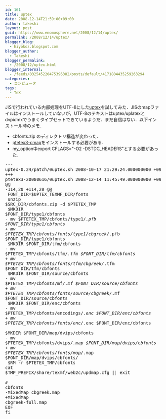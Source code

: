 ```yaml
---
id: 161
title: uptex
date: 2008-12-14T21:59:00+09:00
author: takeshi
layout: post
guid: https://www.enomosphere.net/2008/12/14/uptex/
permalink: /2008/12/14/uptex/
blogger_blog:
  - hiyokoz.blogspot.com
blogger_author:
  - Takeshi
blogger_permalink:
  - /2008/12/uptex.html
blogger_internal:
  - /feeds/832545220475396382/posts/default/4171884435259263294
categories:
  - コンピュータ
tags:
  - TeX
---
```

JISで行われている内部処理をUTF-8にした<a href="http://homepage3.nifty.com/ttk/comp/tex/uptex.html">uptex</a>を試してみた．JISのmapファイルはインストールしていないが，UTF-8のテキストはuptex/uplatexとdvpidmxでうまくタイプセットできているようだ．まだ自信はない．以下インストール時のメモ．<br /><ul><li>cbfonts.zip のディレクトリ構造が変わった．</li><li><a href="http://tutimura.ath.cx/~nob/tex/ptetex/ptetex-cmap/">ptetex3-cmap</a>をインストールする必要がある．</li><li>my_option中export CFLAGS="-O2 -DSTDC_HEADERS"とする必要があった．</li></ul><pre>--- uptex-0.24/patch/0uptex.sh    2008-10-17 21:29:24.000000000 +0900<br />+++ ptetex3-20080616/0uptex.sh    2008-12-14 11:45:49.000000000 +0900<br />@@ -114,20 +114,20 @@<br />  FONT_DIR=$UPTEX_TEXMF_DIR/fonts<br />  unzip $SRC_DIR/cbfonts.zip -d $PTETEX_TMP<br />  $MKDIR $FONT_DIR/type1/cbfonts<br />-  mv $PTETEX_TMP/cbfonts/type1/*.pfb $FONT_DIR/type1/cbfonts<br />+  mv $PTETEX_TMP/cbfonts/fonts/type1/cbgreek/*.pfb $FONT_DIR/type1/cbfonts<br />  $MKDIR $FONT_DIR/tfm/cbfonts<br />-  mv $PTETEX_TMP/cbfonts/tfm/*.tfm $FONT_DIR/tfm/cbfonts<br />+  mv $PTETEX_TMP/cbfonts/fonts/tfm/cbgreek/*.tfm $FONT_DIR/tfm/cbfonts<br />  $MKDIR $FONT_DIR/source/cbfonts<br />-  mv $PTETEX_TMP/cbfonts/mf/*.mf $FONT_DIR/source/cbfonts<br />+  mv $PTETEX_TMP/cbfonts/fonts/source/cbgreek/*.mf $FONT_DIR/source/cbfonts<br />  $MKDIR $FONT_DIR/enc/cbfonts<br />-  mv $PTETEX_TMP/cbfonts/encodings/*.enc $FONT_DIR/enc/cbfonts<br />+  mv $PTETEX_TMP/cbfonts/fonts/enc/*.enc $FONT_DIR/enc/cbfonts<br />  $MKDIR $FONT_DIR/map/dvips/cbfonts<br />-  mv $PTETEX_TMP/cbfonts/dvips/*.map $FONT_DIR/map/dvips/cbfonts<br />+  mv $PTETEX_TMP/cbfonts/fonts/map/*.map $FONT_DIR/map/dvips/cbfonts/<br />  $RM -r $PTETEX_TMP/cbfonts<br />cat $TMP_PREFIX/share/texmf/web2c/updmap.cfg || exit<br /><br /># cbfonts<br />-MixedMap cbgreek.map<br />+MixedMap cbgreek-full.map<br />EOF<br />fi<br /></pre>